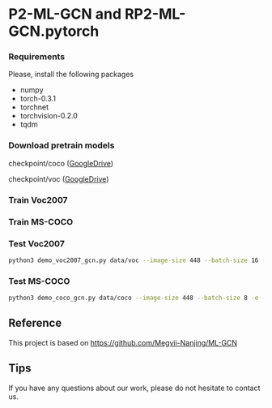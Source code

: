 # P2-ML-GCN and RP2-ML-GCN.pytorch

### Requirements
Please, install the following packages
- numpy
- torch-0.3.1
- torchnet
- torchvision-0.2.0
- tqdm

### Download pretrain models
checkpoint/coco ([GoogleDrive](https://drive.google.com/open?id=1ivLi1Rc-dCUmN1ProcMk76zxF1DSvlIk))

checkpoint/voc ([GoogleDrive](https://drive.google.com/open?id=1lhbmW5g-Mo9KgI07nmc1kwSbEnb6t-YA))

### Train Voc2007

### Train MS-COCO

### Test Voc2007
```sh
python3 demo_voc2007_gcn.py data/voc --image-size 448 --batch-size 16 -e --resume checkpoint/voc/voc_checkpoint.pth.tar
```

### Test MS-COCO
```sh
python3 demo_coco_gcn.py data/coco --image-size 448 --batch-size 8 -e --resume checkpoint/coco/coco_checkpoint.pth.tar
```

## Reference
This project is based on https://github.com/Megvii-Nanjing/ML-GCN

## Tips
If you have any questions about our work, please do not hesitate to contact us.

